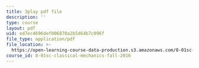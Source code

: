 ```yaml
---
title: 3play pdf file
description: ''
type: course
layout: pdf
uid: ed7ec4696def006870a2b5d64b7c096f
file_type: application/pdf
file_location: >-
  https://open-learning-course-data-production.s3.amazonaws.com/8-01sc-classical-mechanics-fall-2016/ed7ec4696def006870a2b5d64b7c096f_7Mv5hT1nugQ.pdf
course_id: 8-01sc-classical-mechanics-fall-2016
---
```

